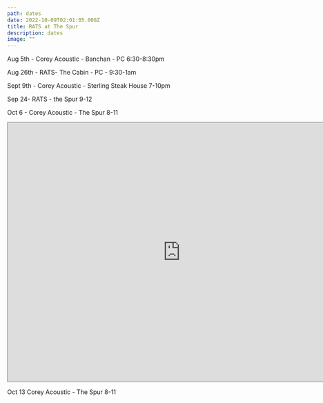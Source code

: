 ```yaml
---
path: dates
date: 2022-10-09T02:01:05.008Z
title: RATS at The Spur
description: dates
image: ""
---
```

Aug 5th - Corey Acoustic - Banchan - PC 6:30-8:30pm

Aug 26th - RATS- The Cabin - PC - 9:30-1am

Sept 9th - Corey Acoustic - Sterling Steak House 7-10pm

Sep 24- RATS - the Spur 9-12

Oct 6 - Corey Acoustic - The Spur 8-11



<iframe src="https://calendar.google.com/calendar/embed?height=600&wkst=1&bgcolor=%23ffffff&ctz=America%2FDenver&src=Y29yZXlzbWFsbGVyQGdtYWlsLmNvbQ&src=YWRkcmVzc2Jvb2sjY29udGFjdHNAZ3JvdXAudi5jYWxlbmRhci5nb29nbGUuY29t&src=N2o0NGRxcXVtc2RoZGJidmYxb3JhaXUwcW9AZ3JvdXAuY2FsZW5kYXIuZ29vZ2xlLmNvbQ&src=ZzBhOGh1aGRoZ2d2aGxyYzVyaDdwc2U4a2NAZ3JvdXAuY2FsZW5kYXIuZ29vZ2xlLmNvbQ&color=%23F6BF26&color=%237CB342&color=%23A79B8E&color=%238E24AA" style="border:solid 1px #777" width="800" height="600" frameborder="0" scrolling="no"></iframe>

Oct 13 Corey Acoustic - The Spur 8-11